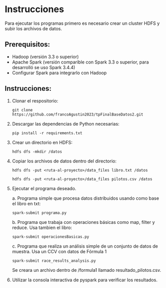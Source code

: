 # Instrucciones 
Para ejecutar los programas primero es necesario crear un cluster HDFS y subir los archivos de datos.
## Prerequisitos:
- Hadoop (versión 3.3 o superior)
- Apache Spark (versión comparible con Spark 3.3 o superior, para desarrolló se uso Spark 3.4.4)
- Configurar Spark para integrarlo con Hadoop

## Instrucciones:
1. Clonar el respositorio:
   ```
   git clone https://github.com/francoAgustin2023/tpFinalBaseDatos2.git
   ```
3. Descargar las dependencias de Python necesarias:
   ```
   pip install -r requirements.txt
   ```
5. Crear un directorio en HDFS:

   ```
   hdfs dfs -mkdir /datos
   ```

4. Copiar los archivos de datos dentro del directorio:
   ```
   hdfs dfs -put <ruta-al-proyecto>/data_files libro.txt /datos
   ```
   ```
   hdfs dfs -put <ruta-al-proyecto>/data_files pilotos.csv /datos
   ```

5. Ejecutar el programa deseado. 
   
   a. Programa simple que procesa datos distribuidos usando como base el libro en txt: 
   
   ```
   spark-submit programa.py
   ```
   b. Programa que trabaja con operaciones básicas como map, filter y reduce. Usa tambien el libro:

   ```
   spark-submit operacionesBasicas.py
   ```
   c. Programa que realiza un análisis simple de un conjunto de datos de muestra. Usa un CCV con datos de Fórmula 1

   ```
   spark-submit race_results_analysis.py
   ```
   Se creara un archivo dentro de /formula1 llamado resultado_pilotos.csv.
6. Utilizar la consola interactiva de pyspark para verificar los resultados.


